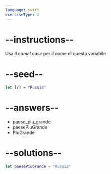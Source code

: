 ```yaml
---
language: swift
exerciseType: 2
---
```


# --instructions--

Usa il _camel case_ per il nome di questa variabile

# --seed--

```swift
let [/] = "Russia"
```

# --answers--

- paese_piu_grande
- paesePiuGrande
- PiuGrande

# --solutions--

```swift
let paesePiuGrande = "Russia"
```
